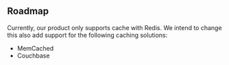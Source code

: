 ## Roadmap

Currently, our product only supports cache with Redis.
We intend to change this also add support for the following caching solutions:
- MemCached
- Couchbase